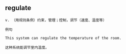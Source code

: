 ## regulate
```
v. （用规则条例）约束，管理；控制，调节（速度、温度等）

例句

This system can regulate the temperature of the room.

这种系统能调节室内温度。
```